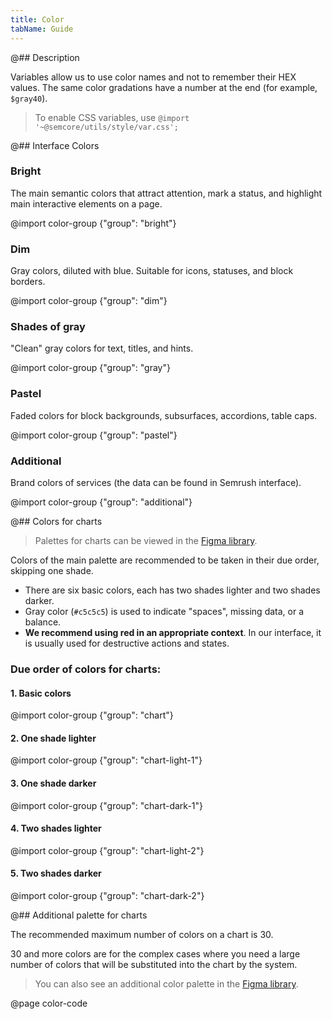 ```yaml
---
title: Color
tabName: Guide
---
```


@## Description

Variables allow us to use color names and not to remember their HEX values. The same color gradations have a number at the end (for example, `$gray40`).

> To enable CSS variables, use `@import '~@semcore/utils/style/var.css';`

@## Interface Colors

### Bright

The main semantic colors that attract attention, mark a status, and highlight main interactive elements on a page.

@import color-group {"group": "bright"}

### Dim

Gray colors, diluted with blue. Suitable for icons, statuses, and block borders.

@import color-group {"group": "dim"}

### Shades of gray

"Clean" gray colors for text, titles, and hints.

@import color-group {"group": "gray"}

### Pastel

Faded colors for block backgrounds, subsurfaces, accordions, table caps.

@import color-group {"group": "pastel"}

### Additional

Brand colors of services (the data can be found in Semrush interface).

@import color-group {"group": "additional"}

@## Colors for charts

> Palettes for charts can be viewed in the [Figma library](https://www.figma.com/@semrush).

Colors of the main palette are recommended to be taken in their due order, skipping one shade.

- There are six basic colors, each has two shades lighter and two shades darker.
- Gray color (`#c5c5c5`) is used to indicate "spaces", missing data, or a balance.
- **We recommend using red in an appropriate context**. In our interface, it is usually used for destructive actions and states.

### Due order of colors for charts:

#### 1. Basic colors

@import color-group {"group": "chart"}

#### 2. One shade lighter

@import color-group {"group": "chart-light-1"}

#### 3. One shade darker

@import color-group {"group": "chart-dark-1"}

#### 4. Two shades lighter

@import color-group {"group": "chart-light-2"}

#### 5. Two shades darker

@import color-group {"group": "chart-dark-2"}

@## Additional palette for charts

The recommended maximum number of colors on a chart is 30.

30 and more colors are for the complex cases where you need a large number of colors that will be substituted into the chart by the system.

> You can also see an additional color palette in the [Figma library](https://www.figma.com/community/file/936940441147792750/Semrush-%E2%80%A2-Charts-library).

@page color-code
